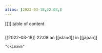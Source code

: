 ```yaml
---
alias: [2022-03-18,22:08,]
---
```

[[]]
table of content
```toc
```

[[2022-03-18]] 22:08
an [[island]] in [[japan]]
```query
"okinawa"
```